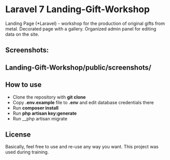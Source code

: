 # Laravel 7 Landing-Gift-Workshop

Landing Page (*Laravel) - workshop for the production of original gifts from metal. Decorated page with a gallery. Organized admin panel for editing data on the site.

## Screenshots:
## Landing-Gift-Workshop/public/screenshots/



## How to use
- Clone the repository with __git clone__
- Copy __.env.example__ file to __.env__ and edit database credentials there
- Run __composer install__
- Run __php artisan key:generate__
- Run __php artisan migrate 

## License

Basically, feel free to use and re-use any way you want. This project was used during training.
